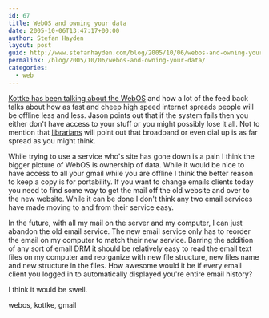 ```yaml
---
id: 67
title: WebOS and owning your data
date: 2005-10-06T13:47:17+00:00
author: Stefan Hayden
layout: post
guid: http://www.stefanhayden.com/blog/2005/10/06/webos-and-owning-your-data/
permalink: /blog/2005/10/06/webos-and-owning-your-data/
categories:
  - web
---
```

<a href="http://www.kottke.org/05/10/working-offline">Kottke has been talking about the WebOS</a> and how a lot of the feed back talks about how as fast and cheep high speed internet spreads people will be offline less and less. Jason points out that if the system fails then you either don't have access to your stuff or you might possibly lose it all. Not to mention that <a href="http://yalit.com/blog/">librarians</a> will point out that broadband or even dial up is as far spread as you might think.

While trying to use a service who's site has gone down is a pain I think the bigger picture of WebOS is ownership of data. While it would be nice to have access to all your gmail while you are offline I think the better reason to keep a copy is for portability. If you want to change emails clients today you need to find some way to get the mail off the old website and over to the new website. While it can be done I don't think any two email services have made moving to and from their service easy.

In the future, with all my mail on the server and my computer, I can just abandon the old email service. The new email service only has to reorder the email on my computer to match their new service. Barring the addition of any sort of email DRM it should be relatively easy to read the email text files on my computer and reorganize with new file structure, new files name and new structure in the files. How awesome would it be if every email client you logged in to automatically displayed you're entire email history?

I think it would be swell.

<tags>webos, kottke, gmail</tags>